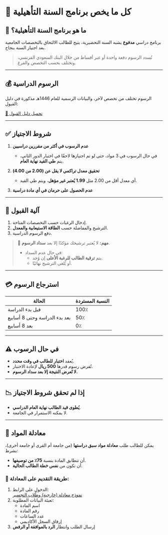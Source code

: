 # 📘 كل ما يخص برنامج السنة التأهيلية

## 🔹 ما هو برنامج السنة التأهيلية؟
برنامج دراسي **مدفوع** يشبه السنة التحضيرية، يتيح للطالب الالتحاق بالتخصصات الجامعية بعد اجتياز السنة بنجاح.

> تُسدد الرسوم دفعة واحدة أو عبر أقساط من خلال البنك السعودي الفرنسي، وتختلف بحسب التخصص والفرع.

---

## 💰 الرسوم الدراسية

الرسوم تختلف من تخصص لآخر، والبيانات الرسمية للعام 1446هـ مذكورة في دليل القبول:

[📄 تحميل دليل القبول](https://drive.google.com/file/d/1uq9l4h1sexIxforEYwtfojtUntPV4AML/view?usp=drivesdk)

---

## ✅ شروط الاجتياز

1. **عدم الرسوب في أكثر من مقررين دراسيين**
   - في حال الرسوب في 3 مواد، حتى لو تم اجتيازها لاحقًا في اختبار الدور الثاني، يتم **طي القيد نهاية العام**.

2. **تحقيق معدل تراكمي لا يقل عن (2.00 من 4.00)**
   - أي معدل أقل من 2.00 مثل **1.99 يُعتبر غير مؤهل**، ويتم طي القيد.

3. **عدم الحصول على حرمان في أي مادة دراسية**

---

## 📝 آلية القبول

1. إدخال الرغبات حسب التخصصات المتاحة.
2. الترشيح والمفاضلة حسب **الطاقة الاستيعابية والمعدل**.
3. دفع الرسوم الدراسية.

> 🔸 **مهم:** لا يُعتبر ترشيحك مؤكدًا إلا بعد **سداد الرسوم**.  
> - في حال عدم السداد:
>   - يتم **ترقية الطالب للرغبة الأعلى** إن وُجد.
>   - أو يُلغى الترشيح نهائيًا.

---

## 💳 استرجاع الرسوم

| الحالة | النسبة المستردة |
|--------|------------------|
| قبل بدء الدراسة | 100٪ |
| بعد بدء الدراسة وحتى 8 أسابيع | 50٪ |
| بعد 8 أسابيع | 0٪ |

---

## ⚠️ في حال الرسوب

- يُعقد **اختبار للطالب في وقت محدد**.
- تُفرض رسوم قدرها **500 ريال** لإعادة الاختبار.
- **لا تُعرض النتيجة إلا بعد سداد الرسوم.**

---

## 📉 إذا لم تحقق شروط الاجتياز

- **يُطوى قيد الطالب نهاية العام الدراسي**.
- لا يمكنه الاستمرار في الجامعة.

---

## 🔁 معادلة المواد

يمكن للطالب طلب **معادلة مواد سبق دراستها** (من جامعة أم القرى أو جامعة أخرى)، بشرط:

- أن تتطابق المادة بنسبة **75٪ من توصيفها**.
- أن تكون من **نفس خطة الطالب الحالية**.

### 🔗 طريقة التقديم على المعادلة:

1. الدخول على الرابط:  
   [نموذج معادلة (خارجية) وطُلاب التجسير](https://uqu.edu.sa/dadregis/87059)
2. تعبئة البيانات المطلوبة:
   - اسم المادة  
   - رقم المادة  
   - عدد الساعات  
   - إرفاق السجل الأكاديمي
3. إرسال الطلب وانتظار **الرد بالموافقة أو الرفض**
